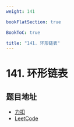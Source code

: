 ```yaml
---
weight: 141

bookFlatSection: true

BookToC: true

title: "141. 环形链表"
---
```


# 141. 环形链表

## 题目地址

+ [力扣](https://leetcode.cn/problems/linked-list-cycle/)
+ [LeetCode](https://leetcode.com/problems/linked-list-cycle/)
